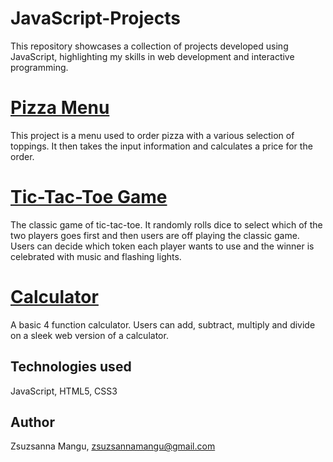 # JavaScript-Projects
This repository showcases a collection of projects developed using JavaScript, highlighting my skills in web development and interactive programming.

# [Pizza Menu](https://github.com/zsuzsannamangu/JavaScript-Projects/tree/main/Pizza_Project)
This project is a menu used to order pizza with a various selection of toppings. It then takes the input information and calculates a price for the order.

# [Tic-Tac-Toe Game](https://github.com/zsuzsannamangu/JavaScript-Projects/tree/main/TicTacToe)
The classic game of tic-tac-toe. It randomly rolls dice to select which of the two players goes first and then users are off playing the classic game. Users can decide which token each player wants to use and the winner is celebrated with music and flashing lights.

# [Calculator](https://github.com/zsuzsannamangu/JavaScript-Projects/tree/main/Calculator)
A basic 4 function calculator. Users can add, subtract, multiply and divide on a sleek web version of a calculator.

## Technologies used
JavaScript, HTML5, CSS3

## Author
Zsuzsanna Mangu, zsuzsannamangu@gmail.com
